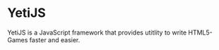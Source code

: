 YetiJS
======

YetiJS is a JavaScript framework that provides utitlity to write HTML5-Games faster and easier.